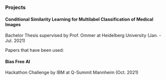### Projects

#### Conditional Similarity Learning for Multilabel Classification of Medical Images
Bachelor Thesis supervised by Prof. Ommer at Heidelberg University (Jan. - Jul. 2021)

Papers that have been used:

#### Bias Free AI
Hackathon Challenge by IBM at Q-Summit Mannheim (Oct. 2021)